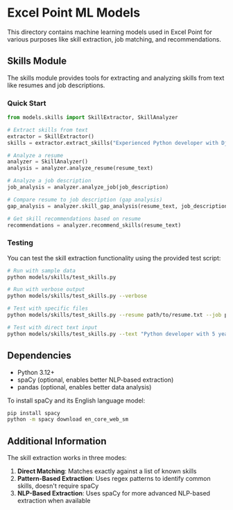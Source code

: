 # Excel Point ML Models

This directory contains machine learning models used in Excel Point for various purposes like skill extraction, job matching, and recommendations.

## Skills Module

The skills module provides tools for extracting and analyzing skills from text like resumes and job descriptions.

### Quick Start

```python
from models.skills import SkillExtractor, SkillAnalyzer

# Extract skills from text
extractor = SkillExtractor()
skills = extractor.extract_skills("Experienced Python developer with Django and React experience")

# Analyze a resume
analyzer = SkillAnalyzer()
analysis = analyzer.analyze_resume(resume_text)

# Analyze a job description
job_analysis = analyzer.analyze_job(job_description)

# Compare resume to job description (gap analysis)
gap_analysis = analyzer.skill_gap_analysis(resume_text, job_description)

# Get skill recommendations based on resume
recommendations = analyzer.recommend_skills(resume_text)
```

### Testing

You can test the skill extraction functionality using the provided test script:

```bash
# Run with sample data
python models/skills/test_skills.py

# Run with verbose output
python models/skills/test_skills.py --verbose

# Test with specific files
python models/skills/test_skills.py --resume path/to/resume.txt --job path/to/job.txt

# Test with direct text input
python models/skills/test_skills.py --text "Python developer with 5 years experience"
```

## Dependencies

- Python 3.12+
- spaCy (optional, enables better NLP-based extraction)
- pandas (optional, enables better data analysis)

To install spaCy and its English language model:

```bash
pip install spacy
python -m spacy download en_core_web_sm
```

## Additional Information

The skill extraction works in three modes:

1. **Direct Matching**: Matches exactly against a list of known skills
2. **Pattern-Based Extraction**: Uses regex patterns to identify common skills, doesn't require spaCy
3. **NLP-Based Extraction**: Uses spaCy for more advanced NLP-based extraction when available 